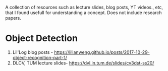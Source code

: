 A collection of resources such as lecture slides, blog posts, YT videos., etc, that I found usefull for understanding a concept. Does not include research papers.

# Object Detection
1. Lil'Log blog posts - <https://lilianweng.github.io/posts/2017-10-29-object-recognition-part-1/>
2. DLCV, TUM lecture slides- <https://dvl.in.tum.de/slides/cv3dst-ss20/>
